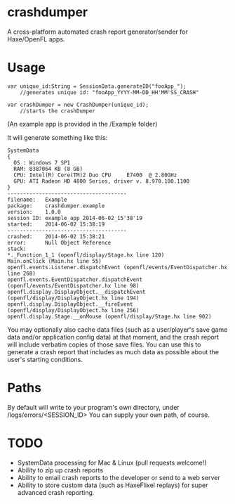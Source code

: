 crashdumper
===========

A cross-platform automated crash report generator/sender for Haxe/OpenFL apps.

Usage
===========

    var unique_id:String = SessionData.generateID("fooApp_"); 
        //generates unique id: "fooApp_YYYY-MM-DD_HH'MM'SS_CRASH"
        
    var crashDumper = new CrashDumper(unique_id); 
        //starts the crashDumper
        
(An example app is provided in the /Example folder)

It will generate something like this:

    SystemData
    {
      OS : Windows 7 SP1
      RAM: 8387064 KB (8 GB)
      CPU: Intel(R) Core(TM)2 Duo CPU     E7400  @ 2.80GHz
      GPU: ATI Radeon HD 4800 Series, driver v. 8.970.100.1100
    }
    --------------------------------------
    filename:	Example
    package:	crashdumper.example
    version:	1.0.0
    session ID:	example_app_2014-06-02_15'38'19
    started:	2014-06-02 15:38:19
    --------------------------------------
    crashed:	2014-06-02 15:38:21
    error:		Null Object Reference
    stack:
    *._Function_1_1 (openfl/display/Stage.hx line 120)
    Main.onClick (Main.hx line 55)
    openfl.events.Listener.dispatchEvent (openfl/events/EventDispatcher.hx line 268)
    openfl.events.EventDispatcher.dispatchEvent (openfl/events/EventDispatcher.hx line 98)
    openfl.display.DisplayObject.__dispatchEvent (openfl/display/DisplayObject.hx line 194)
    openfl.display.DisplayObject.__fireEvent (openfl/display/DisplayObject.hx line 256)
    openfl.display.Stage.__onMouse (openfl/display/Stage.hx line 902)

You may optionally also cache data files (such as a user/player's save game data and/or application config data) at that moment, and the crash report will include verbatim copies of those save files. You can use this to generate a crash report that includes as much data as possible about the user's starting conditions.

Paths
============

By default will write to your program's own directory, under /logs/errors/\<SESSION_ID\>
You can supply your own path, of course.


TODO
=============

 - SystemData processing for Mac & Linux (pull requests welcome!)
 - Ability to zip up crash reports
 - Ability to email crash reports to the developer or send to a web server
 - Ability to store custom data (such as HaxeFlixel replays) for super advanced crash reporting.
